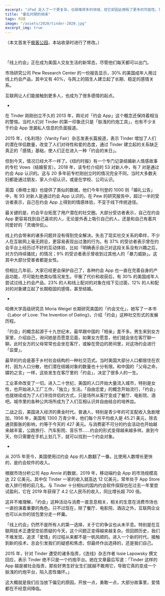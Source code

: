 ```yaml
---
excerpt: "iPad 走入了一个更复杂，也艰难得多的领域，但它却因此拥有了更多的可能性。它不再是那个只在七个应用场景下比 iPhone 更有优势平板电脑，而是在每个人手上用法都截然不同的 iPad。"
title: "霍乱时期的相亲"
tags: 科技
image: "/assets/2020/tinder-2020.jpg"
excerpt_img: true
---
```


（本文首发于[极客公园](https://www.geekpark.net/news/255611)，本站收录时进行了修改。）

<br>

「线上约会」正在成为美国人交友生活的新常态，尽管他们每天都可以出门。

市场研究公司 Pew Research Center 的一份报告显示，30% 的美国成年人用过线上约会产品，其中又有 40%，与网上的陌生人建立起了长期、稳定的感情关系。

互联网让人们能接触到更多人，也成为了很多感情的起点。

-

在 Tinder 刚刚创立不久的 2013 年，舆论对「约会 App」这个概念还保持着相当的警惕。当时人们对 Tinder 的第一印象还只是「肤浅的约炮工具」，也有不少关于约会 App 泄漏私人信息的负面报道。

2015 年，《名利场》（Vanity Fair）杂志发表长篇报道，表示 Tinder 增加了人们的潜在伴侣数量，改变了人们对待性和爱的态度，通过 Tinder 建立起的关系缺乏真正的「感情」基础，使人们正在进入一种「约会的末日」。

但到今天，情况已经大不一样了。《纽约时报》有一个专门记录结婚新人情感故事的专栏 Vows（结婚誓言）。2018 年，该专栏介绍的 53 对新人中，有 7 对是通过约会 App 认识的。这与 20 多年前专栏刚创立时的情况完全不同，当时大多数夫妇都是通过朋友、家人介绍认识，或是在学校、公司认识。

英国《泰晤士报》也提供了类似的数据，他们今年刊登的 1000 则「婚礼公告」中，有 93 对新人是通过约会 App 认识的。在 Pew 的研究报告中，超过一半的受访者表示，自己在约会 App 上得到的情感体验，不亚于线下传统途径。

最关键的是，约会平台拓宽了用户潜在的社交圈。大部分受访者表示，自己在约会 App 更容易找到自己喜欢的人，无论是外表上吸引自己的人，还是和自己有着共同爱好的「灵魂伴侣」。

线上约会带来的诸多问题并没有得到完全解决。失去了现实社交关系的牵绊，不少人在互联网上毫无顾忌，更容易表现出过激的行为。有 37% 的受访者表示曾在约会平台上经历过不好的互动体验，比如「明确表示自己对这段关系没有兴趣之后，对方仍持续骚扰」的情况；9% 的受访者表示曾收到过其他人的「暴力威胁」。这其中大部分受害者都是女性。

但相比几年前，大家已经更会保护自己了，各种约会 App 也一直在完善自身的产品功能，尽可能杜绝类似情况发生。平衡了代价和收获后，有 30% 的美国成年人尝试过线上约会产品，23% 的人和线上配对的对象在线下见过面，12% 的人和配对的对象建立起了长期稳固的感情，甚至结婚。

-

哈佛大学高级研究员 Moria Weigel 长期研究美国的「约会文化」，她写了一本书《Labor of Love: The Invention of Dating》，介绍「约会」这种社交形式的发展历程。

「约会」的概念起源于十九世纪末，最早跟中国的「相亲」差不多。男生来到女方家里，介绍自己，询问她是否愿意见面，如果女方愿意，他们就会坐在客厅聊一聊。此时女方的父母常常也会坐在客厅，或躲在旁边的房间里，对这场约会进行「监督」。

最早的约会是基于乡村社会结构的一种社交范式。当时美国大部分人口都居住在农村，因为人口分散，他们潜在结婚对象的数量也十分有限。和中国的「父母之命，媒妁之言」一样，这些发生在客厅里的「约会」，决定了很多人的一生。

工业革命改变了一切。进入二十世纪，美国的人口开始大量流入城市，特别是女性，也开始进入工厂工作，「独立」生活。「自由恋爱」的概念开始流行，「约会」也就继续成为了人们寻找伴侣的方式，只是场所从客厅变成了餐厅、电影院、酒吧。城市里的各种公共场所成为了人们互相认识并自由结合的培养皿。

二战之后，美国进入经济的黄金时代。普通人，特别是青少年的可支配收入急剧增加，1956 年，美国有 1300 万青少年，他们每个月平均收入是 45.21 美元，除去通货膨胀的影响，约等于今天的 427 美元。与消费密不可分的约会活动也开始越来越丰富，公路旅行、汽车影院、音乐节……约会的形式变得越来越多样。直到今天，你只需要在手机上划几下，就可以找到一个约会对象。

-

从 2015 年至今，美国使用过约会 App 的人数翻了一番。比使用人数增长更快的，是约会软件的收入。

根据市场分析公司 App Annie 的数据，2019 年，移动端约会 App 的市场规模高达 22 亿美元。其中仅 Tinder 一家的收入就高达 12 亿美元，常年处于 App Store 收入排行榜的前几名。与 Tinder 十分相似的国内约会软件探探也在过去一年里尝试盈利，它在 2019 年获得了 4.2 亿人民币的收入，同比增长超 700 倍。

这并不难理解，「约会」这种活动与消费一直息息相关，相关的生意在消费市场也一直扮演着重要的角色。只不过现在，除了餐厅、电影院、酒店之外，互联网企业也可以从你的钱包里分走一杯羹。

「线上约会」仍然不是所有人的第一选择，关于它的争议也从未平息。特别是在互联网技术正遭受空前质疑的今天，这个问题正变得越来越复杂。但回顾历史，我们不难发现，追求「爱情」的过程从来都不是一帆风顺的。进入一个新的时代，接触到新的技术，总会引发我们的疑惑和焦虑，但最终作出选择的，还是我们自己。

2015 年，针对 Tinder 遭受的诸多指责，《连线》杂志作者 Issie Lapowsky 撰文回应，表示 Tinder 绝不只是一个约炮平台。她在文章最后写道：「Tinder 这样的 App 越是被社会指责，那些好男生好女生们就越不敢用它，导致它真的变成一个肤浅的约炮平台，陷入恶性循环。」

这大概就是我们应当放下偏见的原因。开放一点，勇敢一点，大部分故事里，爱情都在不经意间降临。